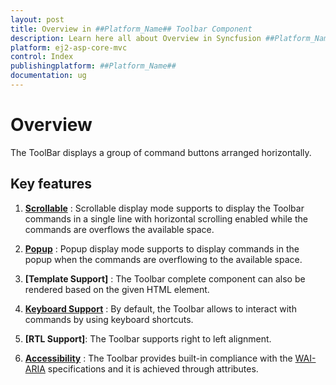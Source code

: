 ```yaml
---
layout: post
title: Overview in ##Platform_Name## Toolbar Component
description: Learn here all about Overview in Syncfusion ##Platform_Name## Toolbar component of Syncfusion Essential JS 2 and more.
platform: ej2-asp-core-mvc
control: Index
publishingplatform: ##Platform_Name##
documentation: ug
---
```


# Overview

The ToolBar displays a group of command buttons arranged horizontally.

## Key features

1. **[Scrollable](./responsive-mode#scrollable)** : Scrollable display mode supports to display the Toolbar commands in a single line with horizontal scrolling enabled while the commands are overflows the available space.

2. **[Popup](./responsive-mode#popup)** : Popup display mode supports to display commands in the popup when the commands are overflowing to the available space.

3. **[Template Support]** : The Toolbar complete component can also be rendered based on the given HTML element.

4. **[Keyboard Support](./accessibility#keyboard-interaction)**  : By default, the Toolbar allows to interact with commands by using keyboard shortcuts.

5. **[RTL Support]**: The Toolbar supports right to left alignment.

6. **[Accessibility](./accessibility/)** : The Toolbar provides built-in compliance with the [WAI-ARIA](https://www.w3.org/TR/wai-aria-practices/) specifications and it is achieved through attributes.

